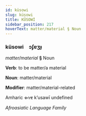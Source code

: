 ```yaml
---
id: küsowi
slug: küsowi
title: KÜSOWİ
sidebar_position: 217
hoverText: matter/material § Noun
---
```


### küsowi&emsp;<span kind="abugida">ɔʄɐʒɟ</span>

*matter/material* **§** Noun

**Verb**: to be matter/a material

**Noun**: matter/material

**Modifier**: matter/material-related

Amharic ቁሳዊ k’usawī undefined

*Afroasiatic Language Family*